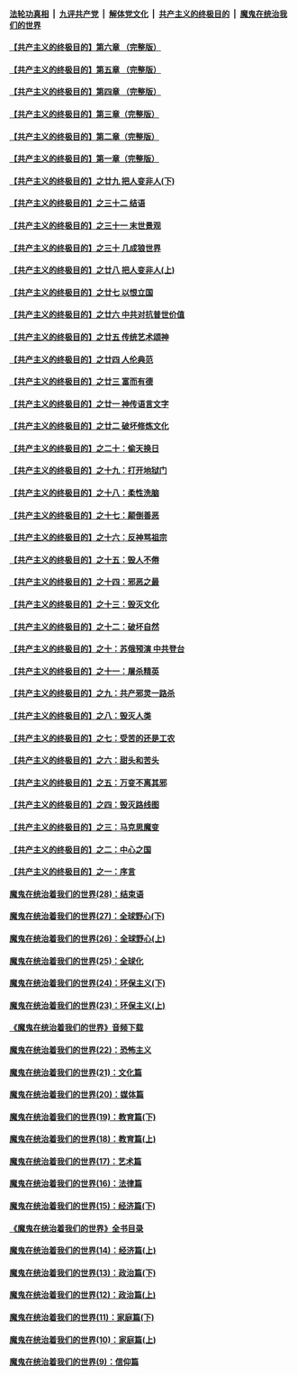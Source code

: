 

####  [法轮功真相](../../../../basic/blob/master/README.md?t=04051501) &nbsp;|&nbsp; [九评共产党](../../../../9ping.md/blob/master/README.md?t=04051501) &nbsp;|&nbsp; [解体党文化](../../../../jtdwh.md/blob/master/README.md?t=04051501)  &nbsp;|&nbsp; [共产主义的终极目的](../../../../gczydzjmd.md/blob/master/README.md?t=04051501) &nbsp;|&nbsp; [魔鬼在统治我们的世界](../../../../mgztzwmdsj.md/blob/master/README.md?t=04051501) 

#### [【共产主义的终极目的】第六章 （完整版）](../pages/nsc422/n11428913.md?t=04051501) 

#### [【共产主义的终极目的】第五章 （完整版）](../pages/nsc422/n11428912.md?t=04051501) 

#### [【共产主义的终极目的】第四章 （完整版）](../pages/nsc422/n11428907.md?t=04051501) 

#### [【共产主义的终极目的】第三章（完整版）](../pages/nsc422/n11428848.md?t=04051501) 

#### [【共产主义的终极目的】第二章（完整版）](../pages/nsc422/n11428831.md?t=04051501) 

#### [【共产主义的终极目的】第一章（完整版）](../pages/nsc422/n11417651.md?t=04051501) 

#### [【共产主义的终极目的】之廿九 把人变非人(下)](../pages/nsc422/n11344140.md?t=04051501) 

#### [【共产主义的终极目的】之三十二 结语](../pages/nsc422/n11360535.md?t=04051501) 

#### [【共产主义的终极目的】之三十一 末世景观](../pages/nsc422/n11351129.md?t=04051501) 

#### [【共产主义的终极目的】之三十 几成狼世界](../pages/nsc422/n11348280.md?t=04051501) 

#### [【共产主义的终极目的】之廿八 把人变非人(上)](../pages/nsc422/n11340492.md?t=04051501) 

#### [【共产主义的终极目的】之廿七 以恨立国](../pages/nsc422/n11336944.md?t=04051501) 

#### [【共产主义的终极目的】之廿六 中共对抗普世价值](../pages/nsc422/n11324785.md?t=04051501) 

#### [【共产主义的终极目的】之廿五 传统艺术颂神](../pages/nsc422/n11296396.md?t=04051501) 

#### [【共产主义的终极目的】之廿四 人伦典范](../pages/nsc422/n11296397.md?t=04051501) 

#### [【共产主义的终极目的】之廿三 富而有德](../pages/nsc422/n11283598.md?t=04051501) 

#### [【共产主义的终极目的】之廿一 神传语言文字](../pages/nsc422/n11263265.md?t=04051501) 

#### [【共产主义的终极目的】之廿二 破坏修炼文化](../pages/nsc422/n11245728.md?t=04051501) 

#### [【共产主义的终极目的】之二十：偷天换日](../pages/nsc422/n11238846.md?t=04051501) 

#### [【共产主义的终极目的】之十九：打开地狱门](../pages/nsc422/n11206376.md?t=04051501) 

#### [【共产主义的终极目的】之十八：柔性洗脑](../pages/nsc422/n11199994.md?t=04051501) 

#### [【共产主义的终极目的】之十七：颠倒善恶](../pages/nsc422/n11179782.md?t=04051501) 

#### [【共产主义的终极目的】之十六：反神骂祖宗](../pages/nsc422/n11166798.md?t=04051501) 

#### [【共产主义的终极目的】之十五：毁人不倦](../pages/nsc422/n11166792.md?t=04051501) 

#### [【共产主义的终极目的】之十四：邪恶之最](../pages/nsc422/n11150249.md?t=04051501) 

#### [【共产主义的终极目的】之十三：毁灭文化](../pages/nsc422/n11135227.md?t=04051501) 

#### [【共产主义的终极目的】之十二：破坏自然](../pages/nsc422/n11135214.md?t=04051501) 

#### [【共产主义的终极目的】之十：苏俄预演 中共登台](../pages/nsc422/n11118424.md?t=04051501) 

#### [【共产主义的终极目的】之十一：屠杀精英](../pages/nsc422/n11118442.md?t=04051501) 

#### [【共产主义的终极目的】之九：共产邪灵一路杀](../pages/nsc422/n11114139.md?t=04051501) 

#### [【共产主义的终极目的】之八：毁灭人类](../pages/nsc422/n11108503.md?t=04051501) 

#### [【共产主义的终极目的】之七：受苦的还是工农](../pages/nsc422/n11101809.md?t=04051501) 

#### [【共产主义的终极目的】之六：甜头和苦头](../pages/nsc422/n11096971.md?t=04051501) 

#### [【共产主义的终极目的】之五：万变不离其邪](../pages/nsc422/n11091285.md?t=04051501) 

#### [【共产主义的终极目的】之四：毁灭路线图](../pages/nsc422/n11086284.md?t=04051501) 

#### [【共产主义的终极目的】之三：马克思魔变](../pages/nsc422/n11061941.md?t=04051501) 

#### [【共产主义的终极目的】之二：中心之国](../pages/nsc422/n11047728.md?t=04051501) 

#### [【共产主义的终极目的】之一：序言](../pages/nsc422/n11086077.md?t=04051501) 

#### [魔鬼在统治着我们的世界(28)：结束语](../pages/nsc422/n10936246.md?t=04051501) 

#### [魔鬼在统治着我们的世界(27)：全球野心(下)](../pages/nsc422/n10928319.md?t=04051501) 

#### [魔鬼在统治着我们的世界(26)：全球野心(上)](../pages/nsc422/n10900318.md?t=04051501) 

#### [魔鬼在统治着我们的世界(25)：全球化](../pages/nsc422/n10788205.md?t=04051501) 

#### [魔鬼在统治着我们的世界(24)：环保主义(下)](../pages/nsc422/n10695307.md?t=04051501) 

#### [魔鬼在统治着我们的世界(23)：环保主义(上)](../pages/nsc422/n10688613.md?t=04051501) 

#### [《魔鬼在统治着我们的世界》音频下载](../pages/nsc422/n10635553.md?t=04051501) 

#### [魔鬼在统治着我们的世界(22)：恐怖主义](../pages/nsc422/n10614727.md?t=04051501) 

#### [魔鬼在统治着我们的世界(21)：文化篇](../pages/nsc422/n10597706.md?t=04051501) 

#### [魔鬼在统治着我们的世界(20)：媒体篇](../pages/nsc422/n10586579.md?t=04051501) 

#### [魔鬼在统治着我们的世界(19)：教育篇(下)](../pages/nsc422/n10564808.md?t=04051501) 

#### [魔鬼在统治着我们的世界(18)：教育篇(上)](../pages/nsc422/n10526970.md?t=04051501) 

#### [魔鬼在统治着我们的世界(17)：艺术篇](../pages/nsc422/n10499093.md?t=04051501) 

#### [魔鬼在统治着我们的世界(16)：法律篇](../pages/nsc422/n10485969.md?t=04051501) 

#### [魔鬼在统治着我们的世界(15)：经济篇(下)](../pages/nsc422/n10469975.md?t=04051501) 

#### [《魔鬼在统治着我们的世界》全书目录](../pages/nsc422/n10464261.md?t=04051501) 

#### [魔鬼在统治着我们的世界(14)：经济篇(上)](../pages/nsc422/n10457370.md?t=04051501) 

#### [魔鬼在统治着我们的世界(13)：政治篇(下)](../pages/nsc422/n10448270.md?t=04051501) 

#### [魔鬼在统治着我们的世界(12)：政治篇(上)](../pages/nsc422/n10444576.md?t=04051501) 

#### [魔鬼在统治着我们的世界(11)：家庭篇(下)](../pages/nsc422/n10440961.md?t=04051501) 

#### [魔鬼在统治着我们的世界(10)：家庭篇(上)](../pages/nsc422/n10435448.md?t=04051501) 

#### [魔鬼在统治着我们的世界(9)：信仰篇](../pages/nsc422/n10432159.md?t=04051501) 

